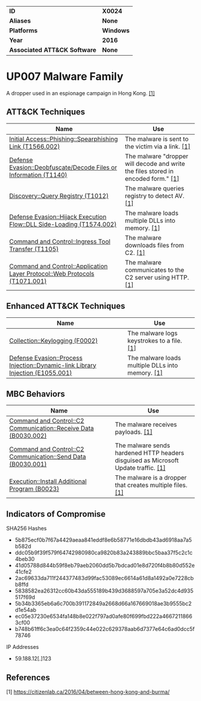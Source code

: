 
<table>
<tr>
<td><b>ID</b></td>
<td><b>X0024</b></td>
</tr>
<tr>
<td><b>Aliases</b></td>
<td><b>None</b></td>
</tr>
<tr>
<td><b>Platforms</b></td>
<td><b>Windows</b></td>
</tr>
<tr>
<td><b>Year</b></td>
<td><b>2016</b></td>
</tr>
<tr>
<td><b>Associated ATT&CK Software</b></td>
<td><b>None</b></td>
</tr>
</table>


# UP007 Malware Family

A dropper used in an espionage campaign in Hong Kong. [[1]](#1)


## ATT&CK Techniques

|Name|Use|
|---|---|
|[Initial Access::Phishing::Spearphishing Link (T1566.002)](https://attack.mitre.org/techniques/T1566/002/)|The malware is sent to the victim via a link. [[1]](#1)|
|[Defense Evasion::Deobfuscate/Decode Files or Information (T1140)](https://attack.mitre.org/techniques/T1140/)|The malware "dropper will decode and write the files stored in encoded form." [[1]](#1)|
|[Discovery::Query Registry (T1012)](https://attack.mitre.org/techniques/T1012/)|The malware queries registry to detect AV. [[1]](#1)|
|[Defense Evasion::Hijack Execution Flow::DLL Side-Loading (T1574.002)](https://attack.mitre.org/techniques/T1574/002/)|The malware loads multiple DLLs into memory. [[1]](#1)|
|[Command and Control::Ingress Tool Transfer (T1105)](https://attack.mitre.org/techniques/T1105/)|The malware downloads files from C2. [[1]](#1)|
|[Command and Control::Application Layer Protocol::Web Protocols (T1071.001)](https://attack.mitre.org/techniques/T1071/001/)|The malware communicates to the C2 server using HTTP. [[1]](#1)|


## Enhanced ATT&CK Techniques

|Name|Use|
|---|---|
|[Collection::Keylogging (F0002)](../collection/keylogging.md)|The malware logs keystrokes to a file. [[1]](#1)|
|[Defense Evasion::Process Injection::Dynamic-link Library Injection (E1055.001)](../defense-evasion/process-injection.md)|The malware loads multiple DLLs into memory. [[1]](#1)|



## MBC Behaviors

|Name|Use|
|---|---|
|[Command and Control::C2 Communication::Receive Data (B0030.002)](../command-and-control/c2-communication.md)|The malware receives payloads. [[1]](#1)|
|[Command and Control::C2 Communication::Send Data (B0030.001)](../command-and-control/c2-communication.md)|The malware sends hardened HTTP headers disguised as Microsoft Update traffic. [[1]](#1)|
|[Execution::Install Additional Program (B0023)](../execution/install-additional-program.md)|The malware is a dropper that creates multiple files. [[1]](#1)|

## Indicators of Compromise

SHA256 Hashes
- 5b875ecf0b7f67a4429aeaa841eddf8e6b58771e16dbdb43ad6918aa7a5b582d
- ddc05b9f39f579f64742980980ca9820b83a243889bbc5baa37f5c2c1c4beb30
- 41d05788d844b59f8eb79aeb2060dd5b7bdcad01e8d720f4b8b80d552e41cfe2
- 2ac69633da711f244377483d99fac53089ec6614a61d8a1492a0e7228cbb8ffd
- 5838582ea26312cc60b43da555189b439d3688597a705e3a52dc4d935517f69d
- 5b34b3365eb6a6c700b391172849a2668d66a167669018ae3b9555bc2d1e54ab
- ec05e37230e6534fa148b8e022f797ad0afe80f699fbd222a46672118663cf00
- b748b61ff6c3ea0c64f2359c44e022c629378aab6d7377e64c6ad0dcc5f78746

IP Addresses
- 59.188.12[.]123


## References

<a name="1">[1]</a> https://citizenlab.ca/2016/04/between-hong-kong-and-burma/
